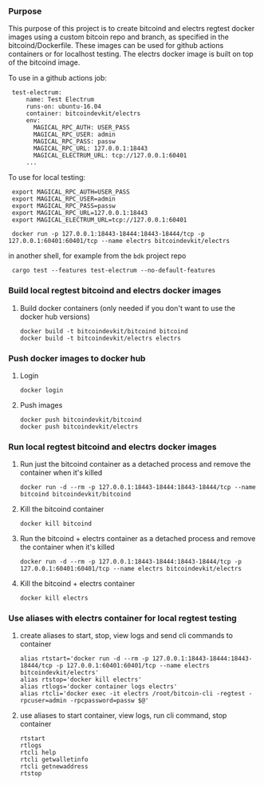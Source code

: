 ### Purpose

This purpose of this project is to create bitcoind and electrs regtest docker images using a custom
bitcoin repo and branch, as specified in the bitcoind/Dockerfile. These images can be used for
github actions containers or for localhost testing. The electrs docker image is built on top of the
bitcoind image.

To use in a github actions job:

   ```
    test-electrum:
        name: Test Electrum
        runs-on: ubuntu-16.04
        container: bitcoindevkit/electrs
        env:
          MAGICAL_RPC_AUTH: USER_PASS
          MAGICAL_RPC_USER: admin
          MAGICAL_RPC_PASS: passw
          MAGICAL_RPC_URL: 127.0.0.1:18443
          MAGICAL_ELECTRUM_URL: tcp://127.0.0.1:60401
        ...
   ```
    
To use for local testing:

   ```shell
    export MAGICAL_RPC_AUTH=USER_PASS
    export MAGICAL_RPC_USER=admin
    export MAGICAL_RPC_PASS=passw
    export MAGICAL_RPC_URL=127.0.0.1:18443
    export MAGICAL_ELECTRUM_URL=tcp://127.0.0.1:60401
    
    docker run -p 127.0.0.1:18443-18444:18443-18444/tcp -p 127.0.0.1:60401:60401/tcp --name electrs bitcoindevkit/electrs
   ```
    
   in another shell, for example from the `bdk` project repo
    
   ```shell
    cargo test --features test-electrum --no-default-features
   ```

### Build local regtest bitcoind and electrs docker images

1. Build docker containers (only needed if you don't want to use the docker hub versions)

   ```shell
   docker build -t bitcoindevkit/bitcoind bitcoind  
   docker build -t bitcoindevkit/electrs electrs
   ```
   
### Push docker images to docker hub

1. Login

   `docker login`
   
1. Push images

   ```shell
   docker push bitcoindevkit/bitcoind
   docker push bitcoindevkit/electrs
   ```
   
### Run local regtest bitcoind and electrs docker images

1. Run just the bitcoind container as a detached process and remove the container when it's killed 
    
   `docker run -d --rm -p 127.0.0.1:18443-18444:18443-18444/tcp --name bitcoind bitcoindevkit/bitcoind`
   
1. Kill the bitcoind container

   `docker kill bitcoind`

1. Run the bitcoind + electrs container as a detached process and remove the container when it's killed

   `docker run -d --rm -p 127.0.0.1:18443-18444:18443-18444/tcp -p 127.0.0.1:60401:60401/tcp --name electrs bitcoindevkit/electrs`

1. Kill the bitcoind + electrs container

   `docker kill electrs`
  
### Use aliases with electrs container for local regtest testing

1. create aliases to start, stop, view logs and send cli commands to container

   ```shell
   alias rtstart='docker run -d --rm -p 127.0.0.1:18443-18444:18443-18444/tcp -p 127.0.0.1:60401:60401/tcp --name electrs bitcoindevkit/electrs'
   alias rtstop='docker kill electrs'
   alias rtlogs='docker container logs electrs'
   alias rtcli='docker exec -it electrs /root/bitcoin-cli -regtest -rpcuser=admin -rpcpassword=passw $@'
   ```
  
1. use aliases to start container, view logs, run cli command, stop container

   `rtstart`  
   `rtlogs`  
   `rtcli help`  
   `rtcli getwalletinfo`  
   `rtcli getnewaddress`  
   `rtstop`  